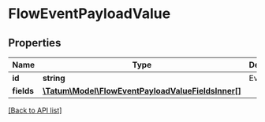 # FlowEventPayloadValue

## Properties

Name | Type | Description | Notes
------------ | ------------- | ------------- | -------------
**id** | **string** | Event type | [optional]
**fields** | [**\Tatum\Model\FlowEventPayloadValueFieldsInner[]**](FlowEventPayloadValueFieldsInner.md) |  | [optional]

[[Back to API list]](../../README.md#api-endpoints)
